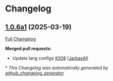 # Changelog

## [1.0.6a1](https://github.com/OpenVoiceOS/ovos-config/tree/1.0.6a1) (2025-03-19)

[Full Changelog](https://github.com/OpenVoiceOS/ovos-config/compare/1.0.5...1.0.6a1)

**Merged pull requests:**

- Update lang configs [\#208](https://github.com/OpenVoiceOS/ovos-config/pull/208) ([JarbasAl](https://github.com/JarbasAl))



\* *This Changelog was automatically generated by [github_changelog_generator](https://github.com/github-changelog-generator/github-changelog-generator)*
